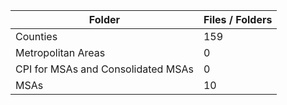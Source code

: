 | Folder                             |   Files / Folders |
|------------------------------------|-------------------|
| Counties                           |               159 |
| Metropolitan Areas                 |                 0 |
| CPI for MSAs and Consolidated MSAs |                 0 |
| MSAs                               |                10 |